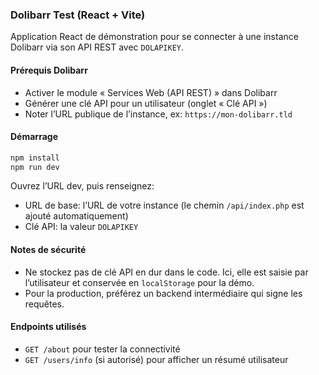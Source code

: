 ### Dolibarr Test (React + Vite)

Application React de démonstration pour se connecter à une instance Dolibarr via son API REST avec `DOLAPIKEY`.

#### Prérequis Dolibarr
- Activer le module « Services Web (API REST) » dans Dolibarr
- Générer une clé API pour un utilisateur (onglet « Clé API »)
- Noter l’URL publique de l’instance, ex: `https://mon-dolibarr.tld`

#### Démarrage
```bash
npm install
npm run dev
```

Ouvrez l’URL dev, puis renseignez:
- URL de base: l’URL de votre instance (le chemin `/api/index.php` est ajouté automatiquement)
- Clé API: la valeur `DOLAPIKEY`

#### Notes de sécurité
- Ne stockez pas de clé API en dur dans le code. Ici, elle est saisie par l’utilisateur et conservée en `localStorage` pour la démo.
- Pour la production, préférez un backend intermédiaire qui signe les requêtes.

#### Endpoints utilisés
- `GET /about` pour tester la connectivité
- `GET /users/info` (si autorisé) pour afficher un résumé utilisateur
